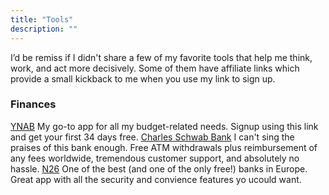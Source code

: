 ```yaml
---
title: "Tools"
description: ""
---
```


I’d be remiss if I didn't share a few of my favorite tools that help me think, work, and act more decisively. Some of them have affiliate links which provide a small kickback to me when you use my link to sign up.

### Finances

[YNAB](https://www.ynab.com/referral?ref=hjtGScdNtYEwmP9n) My go-to app for all my budget-related needs. Signup using this link and get your first 34 days free.
[Charles Schwab Bank](https://www.schwab.com/client-referral?refrid=REFERFF8CP) I can't sing the praises of this bank enough. Free ATM withdrawals plus reimbursement of any fees worldwide, tremendous customer support, and absolutely no hassle.
[N26](https://n26.com/r/jordans2045) One of the best (and one of the only free!) banks in Europe. Great app with all the security and convience features yo ucould want.

